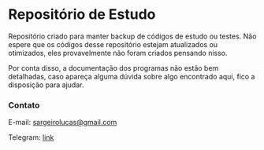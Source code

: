 # Repositório de Estudo

Repositório criado para manter backup de códigos de estudo ou testes. Não espere que os códigos desse repositório estejam atualizados ou otimizados, eles provavelmente não foram criados pensando nisso.

Por conta disso, a documentação dos programas não estão bem detalhadas, caso apareça alguma dúvida sobre algo encontrado aqui, fico a disposição para ajudar.



### Contato

E-mail: sargeirolucas@gmail.com

Telegram: [link](https://t.me/LucasSargeiro)
